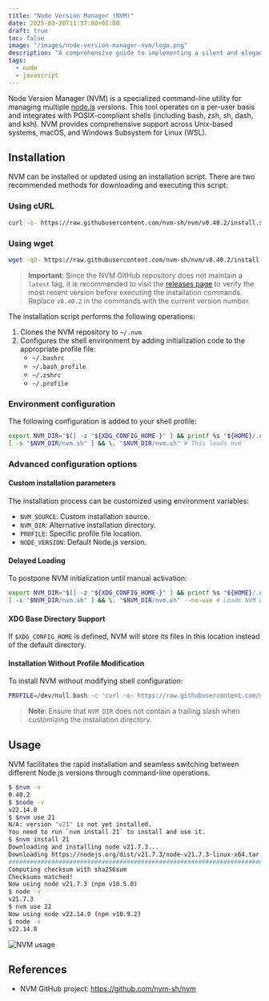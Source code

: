 ```yaml
---
title: "Node Version Manager (NVM)"
date: 2025-03-20T11:37:00+01:00
draft: true
toc: false
image: "/images/node-version-manager-nvm/logo.png"
description: "A comprehensive guide to implementing a silent and elegant boot process in Arch Linux using Plymouth and GRUB silent"
tags:
  - node
  - javascript
---
```


Node Version Manager (NVM) is a specialized command-line utility for managing multiple [node.js](https://nodejs.org/en/) versions. This tool operates on a per-user basis and integrates with POSIX-compliant shells (including bash, zsh, sh, dash, and ksh). NVM provides comprehensive support across Unix-based systems, macOS, and Windows Subsystem for Linux (WSL).

## Installation

NVM can be installed or updated using an installation script. There are two recommended methods for downloading and executing this script:

### Using cURL
```bash
curl -o- https://raw.githubusercontent.com/nvm-sh/nvm/v0.40.2/install.sh | bash
```

### Using wget
```bash
wget -qO- https://raw.githubusercontent.com/nvm-sh/nvm/v0.40.2/install.sh | bash
```

> **Important**: Since the NVM GitHub repository does not maintain a `latest` tag, it is recommended to visit the [releases page](https://github.com/nvm-sh/nvm/releases) to verify the most recent version before executing the installation commands. Replace `v0.40.2` in the commands with the current version number.

The installation script performs the following operations:
1. Clones the NVM repository to `~/.nvm`
2. Configures the shell environment by adding initialization code to the appropriate profile file:
   - `~/.bashrc`
   - `~/.bash_profile`
   - `~/.zshrc`
   - `~/.profile`

### Environment configuration

The following configuration is added to your shell profile:

```bash
export NVM_DIR="$([ -z "${XDG_CONFIG_HOME-}" ] && printf %s "${HOME}/.nvm" || printf %s "${XDG_CONFIG_HOME}/nvm")"
[ -s "$NVM_DIR/nvm.sh" ] && \. "$NVM_DIR/nvm.sh" # This loads nvm
```

### Advanced configuration options

#### Custom installation parameters
The installation process can be customized using environment variables:
- `NVM_SOURCE`: Custom installation source.
- `NVM_DIR`: Alternative installation directory.
- `PROFILE`: Specific profile file location.
- `NODE_VERSION`: Default Node.js version.

#### Delayed Loading
To postpone NVM initialization until manual activation:

```bash
export NVM_DIR="$([ -z "${XDG_CONFIG_HOME-}" ] && printf %s "${HOME}/.nvm" || printf %s "${XDG_CONFIG_HOME}/nvm")"
[ -s "$NVM_DIR/nvm.sh" ] && \. "$NVM_DIR/nvm.sh" --no-use # Loads NVM without activating default version
```

#### XDG Base Directory Support
If `$XDG_CONFIG_HOME` is defined, NVM will store its files in this location instead of the default directory.

#### Installation Without Profile Modification
To install NVM without modifying shell configuration:

```bash
PROFILE=/dev/null bash -c 'curl -o- https://raw.githubusercontent.com/nvm-sh/nvm/v0.40.2/install.sh | bash'
```

> **Note**: Ensure that `NVM_DIR` does not contain a trailing slash when customizing the installation directory.


## Usage

NVM facilitates the rapid installation and seamless switching between different Node.js versions through command-line operations.


```bash
$ $nvm -v  
0.40.2
$ $node -v
v22.14.0
$ $nvm use 21
N/A: version "v21" is not yet installed.
You need to run `nvm install 21` to install and use it.
$ $nvm install 21      
Downloading and installing node v21.7.3...
Downloading https://nodejs.org/dist/v21.7.3/node-v21.7.3-linux-x64.tar.xz...
################################################################################################################################## 100.0%
Computing checksum with sha256sum
Checksums matched!
Now using node v21.7.3 (npm v10.5.0)
$ node -v
v21.7.3
$ nvm use 22    
Now using node v22.14.0 (npm v10.9.2)
$ node -v
v22.14.0
```

![NVM usage](/images/node-version-manager-nvm/nvm.jpg#center)




## References

- NVM GitHub project: https://github.com/nvm-sh/nvm
